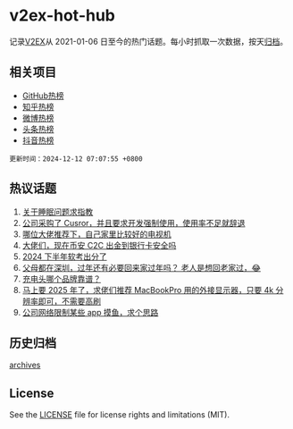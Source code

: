 # v2ex-hot-hub

 记录[V2EX](https://www.v2ex.com/)从 2021-01-06 日至今的热门话题。每小时抓取一次数据，按天[归档](archives)。
 
 ## 相关项目

- [GitHub热榜](https://github.com/it985/github-hot-hub)
- [知乎热榜](https://github.com/it985/zhihu-hot-hub)
- [微博热榜](https://github.com/it985/weibo-hot-hub)
- [头条热榜](https://github.com/it985/toutiao-hot-hub)
- [抖音热榜](https://github.com/it985/douyin-hot-hub)


 `更新时间：2024-12-12 07:07:55 +0800`

## 热议话题

1. [关于睡眠问题求指教](https://www.v2ex.com/t/1096586)
1. [公司采购了 Cusror，并且要求开发强制使用，使用率不足就辞退](https://www.v2ex.com/t/1096692)
1. [哪位大佬推荐下，自己家里比较好的电视机](https://www.v2ex.com/t/1096608)
1. [大佬们，现在币安 C2C 出金到银行卡安全吗](https://www.v2ex.com/t/1096667)
1. [2024 下半年软考出分了](https://www.v2ex.com/t/1096597)
1. [父母都在深圳，过年还有必要回来家过年吗？ 老人是想回老家过，😂](https://www.v2ex.com/t/1096635)
1. [充电头哪个品牌靠谱？](https://www.v2ex.com/t/1096688)
1. [马上要 2025 年了，求佬们推荐 MacBookPro 用的外接显示器，只要 4k 分辨率即可，不需要高刷](https://www.v2ex.com/t/1096623)
1. [公司网络限制某些 app 摸鱼，求个思路](https://www.v2ex.com/t/1096582)

## 历史归档

[archives](archives)

## License

See the [LICENSE](LICENSE) file for license rights and limitations (MIT).
